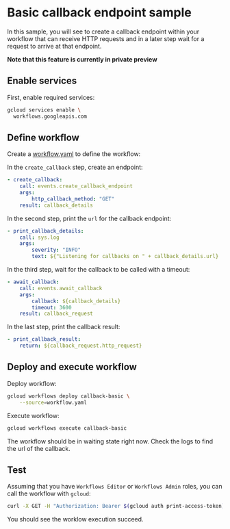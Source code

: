 # Basic callback endpoint sample

In this sample, you will see to create a callback endpoint within your workflow
that can receive HTTP requests and in a later step wait for a request to arrive
at that endpoint.

**Note that this feature is currently in private preview**

## Enable services

First, enable required services:

```sh
gcloud services enable \
  workflows.googleapis.com
```

## Define workflow

Create a [workflow.yaml](workflow.yaml) to define the workflow:

In the `create_callback` step, create an endpoint:

```yaml
- create_callback:
    call: events.create_callback_endpoint
    args:
        http_callback_method: "GET"
    result: callback_details
```

In the second step, print the `url` for the callback endpoint:

```yaml
- print_callback_details:
    call: sys.log
    args:
        severity: "INFO"
        text: ${"Listening for callbacks on " + callback_details.url}
```

In the third step, wait for the callback to be called with a timeout:

```yaml
- await_callback:
    call: events.await_callback
    args:
        callback: ${callback_details}
        timeout: 3600
    result: callback_request
```

In the last step, print the callback result:

```yaml
- print_callback_result:
    return: ${callback_request.http_request}
```

## Deploy and execute workflow

Deploy workflow:

```sh
gcloud workflows deploy callback-basic \
    --source=workflow.yaml
```

Execute workflow:

```sh
gcloud workflows execute callback-basic
```

The workflow should be in waiting state right now. Check the logs to find the
url of the callback.

## Test

Assuming that you have `Workflows Editor` or `Workflows Admin` roles, you can
call the workflow with `gcloud`:

```sh
curl -X GET -H "Authorization: Bearer $(gcloud auth print-access-token)" https://workflowexecutions.googleapis.com/v1/projects/...
```

You should see the worklow execution succeed.
